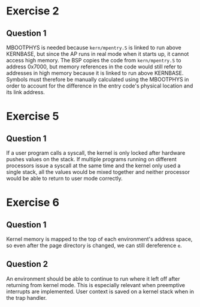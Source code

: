 # Exercise 2
## Question 1
MBOOTPHYS is needed because `kern/mpentry.S` is linked to run above KERNBASE, but since the AP runs in real mode when it
starts up, it cannot access high memory. The BSP copies the code from `kern/mpentry.S` to address 0x7000, but memory
references in the code would still refer to addresses in high memory because it is linked to run above KERNBASE. Symbols
must therefore be manually calculated using the MBOOTPHYS in order to account for the difference in the entry code's
physical location and its link address.

# Exercise 5
## Question 1
If a user program calls a syscall, the kernel is only locked after hardware pushes values on the stack. If multiple
programs running on different processors issue a syscall at the same time and the kernel only used a single stack, all
the values would be mixed together and neither processor would be able to return to user mode correctly. 

# Exercise 6
## Question 1
Kernel memory is mapped to the top of each environment's address space, so even after the page directory is changed, we
can still dereference `e`.

## Question 2
An environment should be able to continue to run where it left off after returning from kernel mode. This is especially
relevant when preemptive interrupts are implemented. User context is saved on a kernel stack when in the trap handler.
